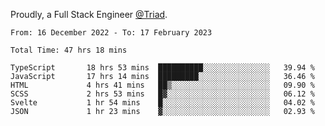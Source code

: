 Proudly, a Full Stack Engineer [@Triad](https://github.com/Triad-Behavioral-Health).
<!--START_SECTION:waka-->

```text
From: 16 December 2022 - To: 17 February 2023

Total Time: 47 hrs 18 mins

TypeScript       18 hrs 53 mins  ██████████░░░░░░░░░░░░░░░   39.94 %
JavaScript       17 hrs 14 mins  █████████░░░░░░░░░░░░░░░░   36.46 %
HTML             4 hrs 41 mins   ██▒░░░░░░░░░░░░░░░░░░░░░░   09.90 %
SCSS             2 hrs 53 mins   █▓░░░░░░░░░░░░░░░░░░░░░░░   06.12 %
Svelte           1 hr 54 mins    █░░░░░░░░░░░░░░░░░░░░░░░░   04.02 %
JSON             1 hr 23 mins    ▓░░░░░░░░░░░░░░░░░░░░░░░░   02.93 %
```

<!--END_SECTION:waka-->
